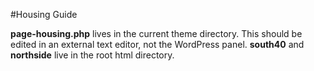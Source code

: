 #Housing Guide

__page-housing.php__ lives in the current theme directory. This should be edited in an external text editor, not the WordPress panel.
__south40__ and __northside__ live in the root html directory.
